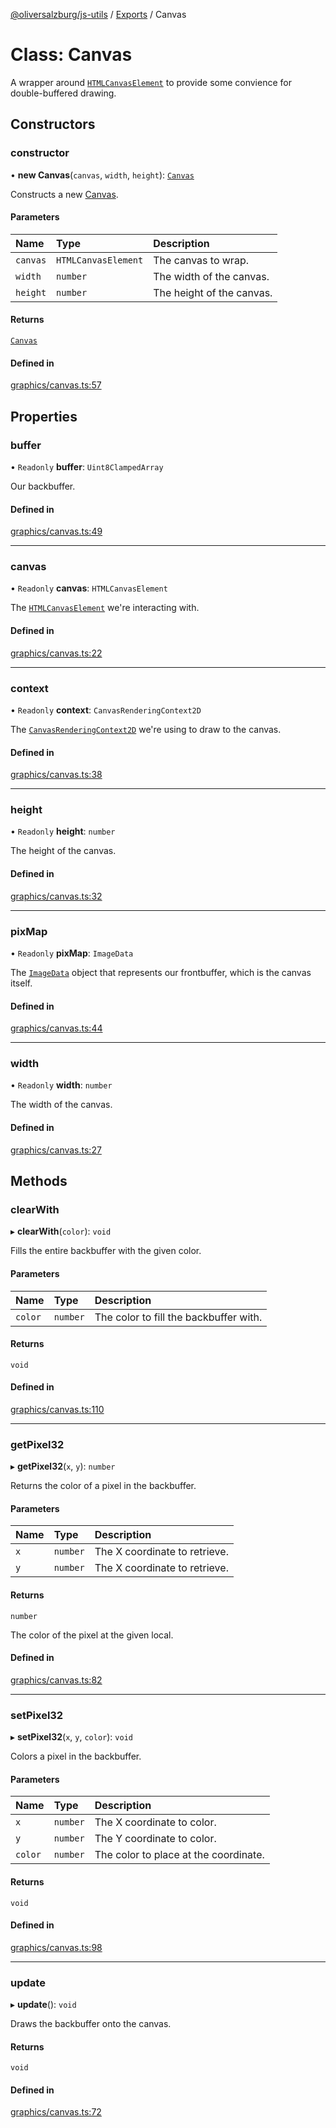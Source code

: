 [@oliversalzburg/js-utils](../README.md) / [Exports](../modules.md) / Canvas

# Class: Canvas

A wrapper around [`HTMLCanvasElement`](https://developer.mozilla.org/en-US/docs/Web/API/HTMLCanvasElement)
to provide some convience for double-buffered drawing.

## Constructors

### constructor

• **new Canvas**(`canvas`, `width`, `height`): [`Canvas`](Canvas.md)

Constructs a new [Canvas](Canvas.md).

#### Parameters

| Name     | Type                | Description               |
| :------- | :------------------ | :------------------------ |
| `canvas` | `HTMLCanvasElement` | The canvas to wrap.       |
| `width`  | `number`            | The width of the canvas.  |
| `height` | `number`            | The height of the canvas. |

#### Returns

[`Canvas`](Canvas.md)

#### Defined in

[graphics/canvas.ts:57](https://github.com/oliversalzburg/js-utils/blob/d0ad1f9/source/graphics/canvas.ts#L57)

## Properties

### buffer

• `Readonly` **buffer**: `Uint8ClampedArray`

Our backbuffer.

#### Defined in

[graphics/canvas.ts:49](https://github.com/oliversalzburg/js-utils/blob/d0ad1f9/source/graphics/canvas.ts#L49)

---

### canvas

• `Readonly` **canvas**: `HTMLCanvasElement`

The [`HTMLCanvasElement`](https://developer.mozilla.org/en-US/docs/Web/API/HTMLCanvasElement)
we're interacting with.

#### Defined in

[graphics/canvas.ts:22](https://github.com/oliversalzburg/js-utils/blob/d0ad1f9/source/graphics/canvas.ts#L22)

---

### context

• `Readonly` **context**: `CanvasRenderingContext2D`

The [`CanvasRenderingContext2D`](https://developer.mozilla.org/en-US/docs/Web/API/CanvasRenderingContext2)
we're using to draw to the canvas.

#### Defined in

[graphics/canvas.ts:38](https://github.com/oliversalzburg/js-utils/blob/d0ad1f9/source/graphics/canvas.ts#L38)

---

### height

• `Readonly` **height**: `number`

The height of the canvas.

#### Defined in

[graphics/canvas.ts:32](https://github.com/oliversalzburg/js-utils/blob/d0ad1f9/source/graphics/canvas.ts#L32)

---

### pixMap

• `Readonly` **pixMap**: `ImageData`

The [`ImageData`](https://developer.mozilla.org/en-US/docs/Web/API/ImageData) object
that represents our frontbuffer, which is the canvas itself.

#### Defined in

[graphics/canvas.ts:44](https://github.com/oliversalzburg/js-utils/blob/d0ad1f9/source/graphics/canvas.ts#L44)

---

### width

• `Readonly` **width**: `number`

The width of the canvas.

#### Defined in

[graphics/canvas.ts:27](https://github.com/oliversalzburg/js-utils/blob/d0ad1f9/source/graphics/canvas.ts#L27)

## Methods

### clearWith

▸ **clearWith**(`color`): `void`

Fills the entire backbuffer with the given color.

#### Parameters

| Name    | Type     | Description                            |
| :------ | :------- | :------------------------------------- |
| `color` | `number` | The color to fill the backbuffer with. |

#### Returns

`void`

#### Defined in

[graphics/canvas.ts:110](https://github.com/oliversalzburg/js-utils/blob/d0ad1f9/source/graphics/canvas.ts#L110)

---

### getPixel32

▸ **getPixel32**(`x`, `y`): `number`

Returns the color of a pixel in the backbuffer.

#### Parameters

| Name | Type     | Description                   |
| :--- | :------- | :---------------------------- |
| `x`  | `number` | The X coordinate to retrieve. |
| `y`  | `number` | The X coordinate to retrieve. |

#### Returns

`number`

The color of the pixel at the given local.

#### Defined in

[graphics/canvas.ts:82](https://github.com/oliversalzburg/js-utils/blob/d0ad1f9/source/graphics/canvas.ts#L82)

---

### setPixel32

▸ **setPixel32**(`x`, `y`, `color`): `void`

Colors a pixel in the backbuffer.

#### Parameters

| Name    | Type     | Description                           |
| :------ | :------- | :------------------------------------ |
| `x`     | `number` | The X coordinate to color.            |
| `y`     | `number` | The Y coordinate to color.            |
| `color` | `number` | The color to place at the coordinate. |

#### Returns

`void`

#### Defined in

[graphics/canvas.ts:98](https://github.com/oliversalzburg/js-utils/blob/d0ad1f9/source/graphics/canvas.ts#L98)

---

### update

▸ **update**(): `void`

Draws the backbuffer onto the canvas.

#### Returns

`void`

#### Defined in

[graphics/canvas.ts:72](https://github.com/oliversalzburg/js-utils/blob/d0ad1f9/source/graphics/canvas.ts#L72)
